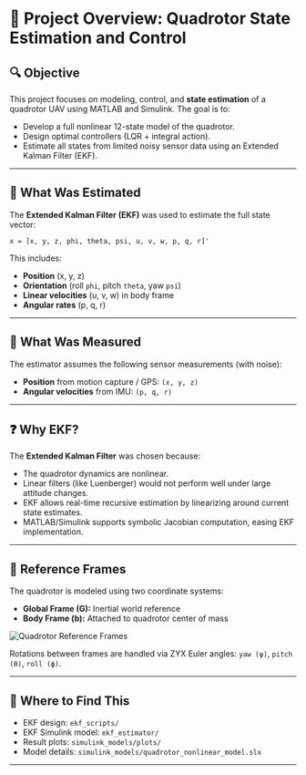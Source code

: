 # 📄 Project Overview: Quadrotor State Estimation and Control

## 🔍 Objective
This project focuses on modeling, control, and **state estimation** of a quadrotor UAV using MATLAB and Simulink. The goal is to:
- Develop a full nonlinear 12-state model of the quadrotor.
- Design optimal controllers (LQR + integral action).
- Estimate all states from limited noisy sensor data using an Extended Kalman Filter (EKF).

---

## 🧠 What Was Estimated
The **Extended Kalman Filter (EKF)** was used to estimate the full state vector:

```
x = [x, y, z, phi, theta, psi, u, v, w, p, q, r]'
```

This includes:
- **Position** (x, y, z)
- **Orientation** (roll `phi`, pitch `theta`, yaw `psi`)
- **Linear velocities** (u, v, w) in body frame
- **Angular rates** (p, q, r)

---

## 🎯 What Was Measured
The estimator assumes the following sensor measurements (with noise):
- **Position** from motion capture / GPS: `(x, y, z)`
- **Angular velocities** from IMU: `(p, q, r)`

---

## ❓ Why EKF?
The **Extended Kalman Filter** was chosen because:
- The quadrotor dynamics are nonlinear.
- Linear filters (like Luenberger) would not perform well under large attitude changes.
- EKF allows real-time recursive estimation by linearizing around current state estimates.
- MATLAB/Simulink supports symbolic Jacobian computation, easing EKF implementation.

---

## 🧭 Reference Frames
The quadrotor is modeled using two coordinate systems:

- **Global Frame (G):** Inertial world reference
- **Body Frame (b):** Attached to quadrotor center of mass

![Quadrotor Reference Frames](../simulink_models/plots/quadrotor_frames.png)

Rotations between frames are handled via ZYX Euler angles: `yaw (ψ)`, `pitch (θ)`, `roll (ϕ)`.

---

## 📁 Where to Find This
- EKF design: `ekf_scripts/`
- EKF Simulink model: `ekf_estimator/`
- Result plots: `simulink_models/plots/`
- Model details: `simulink_models/quadrotor_nonlinear_model.slx`

---



